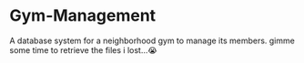 # Gym-Management
A database system for a neighborhood gym to manage its members.
gimme some time to retrieve the files i lost...😭
